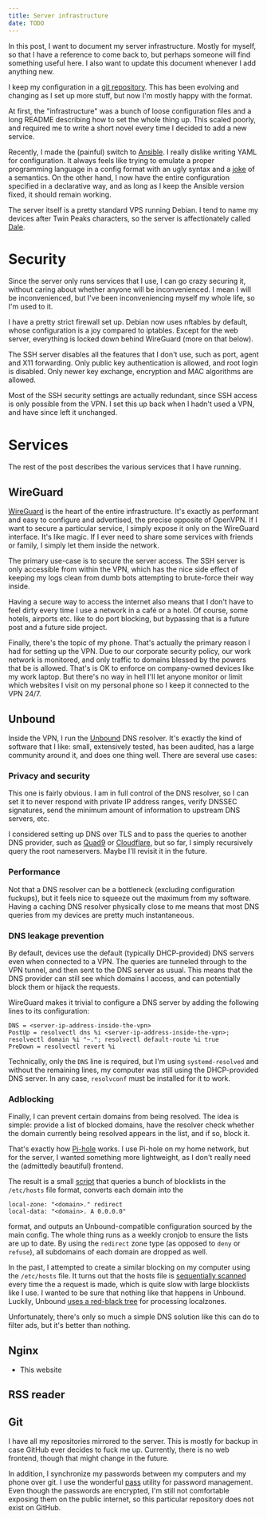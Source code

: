 ```yaml
---
title: Server infrastructure
date: TODO
---
```


In this post, I want to document my server infrastructure. Mostly for myself,
so that I have a reference to come back to, but perhaps someone will find
something useful here. I also want to update this document whenever I add
anything new.

I keep my configuration in a [git
repository](https://github.com/tomaskala/server-config). This has been evolving
and changing as I set up more stuff, but now I'm mostly happy with the format.

At first, the "infrastructure" was a bunch of loose configuration files and a
long README describing how to set the whole thing up. This scaled poorly, and
required me to write a short novel every time I decided to add a new service.

Recently, I made the (painful) switch to [Ansible](https://www.ansible.com/). I
really dislike writing YAML for configuration. It always feels like trying to
emulate a proper programming language in a config format with an ugly syntax
and a [joke](https://www.bram.us/2022/01/11/yaml-the-norway-problem) of a
semantics. On the other hand, I now have the entire configuration specified in
a declarative way, and as long as I keep the Ansible version fixed, it should
remain working.

The server itself is a pretty standard VPS running Debian. I tend to name my
devices after Twin Peaks characters, so the server is affectionately called
[Dale](https://en.wikipedia.org/wiki/Dale_Cooper).

# Security

Since the server only runs services that I use, I can go crazy securing it,
without caring about whether anyone will be inconvenienced. I mean I will be
inconvenienced, but I've been inconveniencing myself my whole life, so I'm used
to it.

I have a pretty strict firewall set up. Debian now uses nftables by default,
whose configuration is a joy compared to iptables. Except for the web server,
everything is locked down behind WireGuard (more on that below).

The SSH server disables all the features that I don't use, such as port, agent
and X11 forwarding. Only public key authentication is allowed, and root login
is disabled. Only newer key exchange, encryption and MAC algorithms are
allowed.

Most of the SSH security settings are actually redundant, since SSH access is
only possible from the VPN. I set this up back when I hadn't used a VPN, and
have since left it unchanged.

# Services

The rest of the post describes the various services that I have running.

## WireGuard

[WireGuard](https://www.wireguard.com/) is the heart of the entire
infrastructure. It's exactly as performant and easy to configure and
advertised, the precise opposite of OpenVPN. If I want to secure a particular
service, I simply expose it only on the WireGuard interface. It's like magic.
If I ever need to share some services with friends or family, I simply let them
inside the network.

The primary use-case is to secure the server access. The SSH server is only
accessible from within the VPN, which has the nice side effect of keeping my
logs clean from dumb bots attempting to brute-force their way inside.

Having a secure way to access the internet also means that I don't have to feel
dirty every time I use a network in a café or a hotel. Of course, some hotels,
airports etc. like to do port blocking, but bypassing that is a future post and
a future side project.

Finally, there's the topic of my phone. That's actually the primary reason I
had for setting up the VPN. Due to our corporate security policy, our work
network is monitored, and only traffic to domains blessed by the powers that be
is allowed. That's is OK to enforce on company-owned devices like my work
laptop. But there's no way in hell I'll let anyone monitor or limit which
websites I visit on my personal phone so I keep it connected to the VPN 24/7.

## Unbound

Inside the VPN, I run the
[Unbound](https://nlnetlabs.nl/projects/unbound/about/) DNS resolver. It's
exactly the kind of software that I like: small, extensively tested, has been
audited, has a large community around it, and does one thing well. There are
several use cases:

### Privacy and security

This one is fairly obvious. I am in full control of the DNS resolver, so I can
set it to never respond with private IP address ranges, verify DNSSEC
signatures, send the minimum amount of information to upstream DNS servers,
etc.

I considered setting up DNS over TLS and to pass the queries to another DNS
provider, such as [Quad9](https://www.quad9.net/) or
[Cloudflare](https://www.cloudflare.com/), but so far, I simply recursively
query the root nameservers. Maybe I'll revisit it in the future.

### Performance

Not that a DNS resolver can be a bottleneck (excluding configuration fuckups),
but it feels nice to squeeze out the maximum from my software. Having a caching
DNS resolver physically close to me means that most DNS queries from my devices
are pretty much instantaneous.

### DNS leakage prevention

By default, devices use the default (typically DHCP-provided) DNS servers even
when connected to a VPN. The queries are tunneled through to the VPN tunnel,
and then sent to the DNS server as usual. This means that the DNS provider can
still see which domains I access, and can potentially block them or hijack the
requests.

WireGuard makes it trivial to configure a DNS server by adding the following
lines to its configuration:
```
DNS = <server-ip-address-inside-the-vpn>
PostUp = resolvectl dns %i <server-ip-address-inside-the-vpn>; resolvectl domain %i "~."; resolvectl default-route %i true
PreDown = resolvectl revert %i
```
Technically, only the `DNS` line is required, but I'm using `systemd-resolved`
and without the remaining lines, my computer was still using the DHCP-provided
DNS server. In any case, `resolvconf` must be installed for it to work.

### Adblocking

Finally, I can prevent certain domains from being resolved. The idea is simple:
provide a list of blocked domains, have the resolver check whether the domain
currently being resolved appears in the list, and if so, block it.

That's exactly how [Pi-hole](https://pi-hole.net/) works. I use Pi-hole on my
home network, but for the server, I wanted something more lightweight, as I
don't really need the (admittedly beautiful) frontend.

The result is a small
[script](https://github.com/tomaskala/server-config/blob/master/roles/unbound/files/fetch-blocklists)
that queries a bunch of blocklists in the `/etc/hosts` file format, converts
each domain into the
```
local-zone: "<domain>." redirect
local-data: "<domain>. A 0.0.0.0"
```
format, and outputs an Unbound-compatible configuration sourced by the main
config. The whole thing runs as a weekly cronjob to ensure the lists are up to
date. By using the `redirect` zone type (as opposed to `deny` or `refuse`), all
subdomains of each domain are dropped as well.

In the past, I attempted to create a similar blocking on my computer using the
`/etc/hosts` file. It turns out that the hosts file is [sequentially
scanned](https://unix.stackexchange.com/questions/588184/what-will-happen-if-i-add-1-million-lines-in-etc-hosts)
every time the a request is made, which is quite slow with large blocklists
like I use. I wanted to be sure that nothing like that happens in Unbound.
Luckily, Unbound [uses a red-black
tree](https://github.com/NLnetLabs/unbound/blob/master/services/localzone.c)
for processing localzones.

Unfortunately, there's only so much a simple DNS solution like this can do to
filter ads, but it's better than nothing.

## Nginx

* This website

## RSS reader

## Git

I have all my repositories mirrored to the server. This is mostly for backup in
case GitHub ever decides to fuck me up. Currently, there is no web frontend,
though that might change in the future.

In addition, I synchronize my passwords between my computers and my phone over
git. I use the wonderful [pass](https://www.passwordstore.org/) utility for
password management. Even though the passwords are encrypted, I'm still not
comfortable exposing them on the public internet, so this particular repository
does not exist on GitHub.
